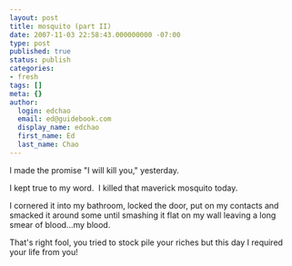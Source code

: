 ```yaml
---
layout: post
title: mosquito (part II)
date: 2007-11-03 22:58:43.000000000 -07:00
type: post
published: true
status: publish
categories:
- fresh
tags: []
meta: {}
author:
  login: edchao
  email: ed@guidebook.com
  display_name: edchao
  first_name: Ed
  last_name: Chao
---
```

<p>I made the promise "I will kill you," yesterday.</p>
<p>I kept true to my word.  I killed that maverick mosquito today.</p>
<p>I cornered it into my bathroom, locked the door, put on my contacts and smacked it around some until smashing it flat on my wall leaving a long smear of blood...my blood.</p>
<p>That's right fool, you tried to stock pile your riches but this day I required your life from you!</p>
